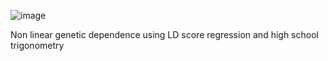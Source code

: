 
![image](https://github.com/MichelNivard/trigenometry/assets/11858442/3acbe5c6-ea4e-484e-b29e-89b9b15d62ba)


Non linear genetic dependence using LD score regression and high school trigonometry
